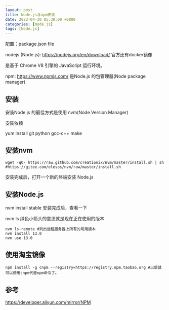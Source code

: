 ```yaml
---
layout: post
title: Node.js与npm安装
date: 2022-04-30 05:30:00 +0800
categories: [Node.js]
tags: [Node.js]
---
```

配置：package.json file

nodejs (Node.js): https://nodejs.org/en/download/ 官方还有docker镜像

是基于 Chrome V8 引擎的 JavaScript 运行环境。

npm: https://www.npmjs.com/ 是Node.js 的包管理器(Node package manager)

## 安装
安装Node.js 的最佳方式是使用 nvm(Node Version Manager)

安装依赖

yum install git python gcc-c++ make
## 安装nvm
```
wget -qO- https://raw.github.com/creationix/nvm/master/install.sh | sh
#https://gitee.com/elesos/nvm/raw/master/install.sh
```
安装完成后，打开一个新的终端安装 Node.js

## 安装Node.js
nvm install stable
安装完成后，查看一下

nvm ls
绿色小箭头的意思就是现在正在使用的版本
```
nvm ls-remote #列出远程服务器上所有的可用版本
nvm install 13.0
nvm use 13.0
```
## 使用淘宝镜像
```
npm install -g cnpm --registry=https://registry.npm.taobao.org #以后就可以使用cnpm代替npm命令了。
```
## 参考
https://developer.aliyun.com/mirror/NPM